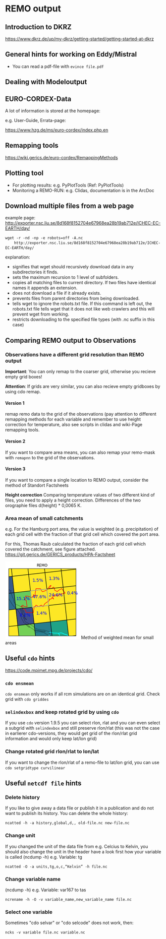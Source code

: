 # **REMO output**

## Introduction to DKRZ

<https://www.dkrz.de/up/my-dkrz/getting-started/getting-started-at-dkrz>

## General hints for working on Eddy/Mistral


 * You can read a pdf-file with `evince file.pdf`

## Dealing with Modeloutput

## EURO-CORDEX-Data


A lot of information is stored at the homepage:

e.g. User-Guide, Errata-page:

<https://www.hzg.de/ms/euro-cordex/index.php.en>

## Remapping tools

<https://wiki.gerics.de/euro-cordex/RemappingMethods>

## Plotting tool


 * For plotting results: e.g. PyPlotTools (Ref: PyPlotTools)
 * Monitoring a REMO-RUN: e.g. Clidas, documentation is in the ArcDoc

## Download multiple files from a web page

example page:
<http://exporter.nsc.liu.se/8d168f8152704e67968ea28b19ab712e/ICHEC-EC-EARTH/day/>

    wget -r -nd -np -e robots=off -A.nc 
        http://exporter.nsc.liu.se/8d168f8152704e67968ea28b19ab712e/ICHEC-EC-EARTH/day/

explanation:

 * signifies that wget should recursively download data in any subdirectories it finds.
 * sets the maximum recursion to 1 level of subfolders.
 * copies all matching files to current directory. If two files have identical names it appends an extension.
 * does not download a file if it already exists.
 * prevents files from parent directories from being downloaded.
 * tells wget to ignore the robots.txt file. If this command is left out,
   the robots.txt file tells wget that it does not like web crawlers and
   this will prevent wget from working.
 * restricts downloading to the specified file types (with .nc suffix in this case)

## Comparing REMO output to Observations

### Observations have a different grid resolution than REMO output

**Important**: You can only remap to the coarser grid, otherwise you
recieve empty grid boxes!

**Attention**: If grids are very similar, you can also recieve empty
gridboxes by using cdo remap.

#### Version 1
remap remo data to the grid of the observations (pay attention to different
remapping methods for each variable and
remember to use height correction for temperature, also see scripts
in clidas and wiki-Page remapping tools.

#### Version 2
If you want to compare area means, you can also remap
your remo-mask with `remapnn` to the grid of the observations.

#### Version 3
If you want to compare a single location to REMO output,
consider the method of Standort Factsheets

**Height correction** Comparing temperature values of two different kind
of files, you need to apply a height correction. Differences of the two
orographie files d(height) * 0,0065 K.

### Area mean of small catchments

e.g. For the Hamburg port area, the value is weighted (e.g.
precipitation) of each grid cell with the fraction of that grid cell
which covered the port area.

For this, Thomas Raub calculated the fraction of each grid cell which
covered the catchment, see figure attached.
<https://git.gerics.de/GERICS_products/HPA-Factsheet>

![Method of weighted mean for small areas](./fig/krueckau_weights_REMOdetailliert.png "Method of weighted mean for small areas")
Method of weighted mean for small areas

## Useful `cdo` hints

<https://code.mpimet.mpg.de/projects/cdo/>

### `cdo ensmean`

`cdo ensmean` only works if all rcm simulations are on an identical
grid. Check grid with `cdo griddes`

### `selindexbox` and keep rotated grid by using `cdo`

If you use `cdo` version 1.9.5 you can select rlon, rlat and you can
even select a subgrid with `selindexbox` and still preserve rlon/rlat
(this was not the case in earlierer cdo-versions, they would get grid of
the rlon/rlat grid information and would only keep lat/lon grid)

### Change rotated grid rlon/rlat to lon/lat

If you want to change the rlon/rlat of a remo-file to lat/lon grid, you
can use `cdo setgridtype curvilinear`

## Useful `netcdf file` hints

### Delete history

If you like to give away a data file or publish it in a publication and
do not want to publish its history. You can delete the whole history:

    ncatted -h -a history,global,d,, old-file.nc new-file.nc

### Change unit

If you changed the unit of the data file from e.g. Celcius to Kelvin,
you should also change the unit in the header have a look first how your
variable is called (ncdump -h) e.g. Variable: tg

    ncatted -O -a units,tg,o,c,“Kelvin” -h file.nc

### Change variable name

(ncdump -h) e.g. Variable: var167 to tas

    ncrename -h -O -v variable_name,new_variable_name file.nc

### Select one variable 

Sometimes "cdo selvar" or "cdo selcode" does not work, then:

    ncks -v variable file.nc variable.nc

